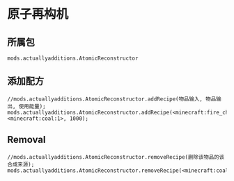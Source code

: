 # 原子再构机

## 所属包
`mods.actuallyadditions.AtomicReconstructor`

## 添加配方

```zenscript
//mods.actuallyadditions.AtomicReconstructor.addRecipe(物品输入, 物品输出, 使用能量);
mods.actuallyadditions.AtomicReconstructor.addRecipe(<minecraft:fire_charge>, <minecraft:coal:1>, 1000);
```

## Removal

```zenscript
//mods.actuallyadditions.AtomicReconstructor.removeRecipe(删除该物品的该合成来源);
mods.actuallyadditions.AtomicReconstructor.removeRecipe(<minecraft:coal>);
```